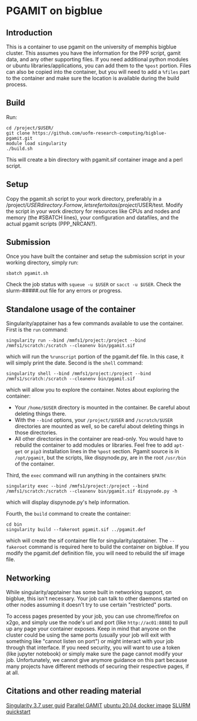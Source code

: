 # PGAMIT on bigblue
## Introduction
This is a container to use pgamit on the university of memphis bigblue cluster. This assumes you have the information for the PPP script, gamit data, and any other supporting files. If you need additional python modules or ubuntu libraries/applications, you can add them to the `%post` portion. Files can also be copied into the container, but you will need to add a `%files` part to the container and make sure the location is available during the build process. 

## Build
Run:
```
cd /project/$USER/
git clone https://github.com/uofm-research-computing/bigblue-pgamit.git
module load singularity
./build.sh
```
This will create a bin directory with pgamit.sif container image and a perl script. 

## Setup
Copy the pgamit.sh script to your work directory, preferably in a /project/$USER directory. For now, lets refer to it as /project/$USER/test. Modify the script in your work directory for resources like CPUs and nodes and memory (the #SBATCH lines), your configuration and datafiles, and the actual pgamit scripts (PPP_NRCAN?).

## Submission
Once you have built the container and setup the submission script in your working directory, simply run:
```
sbatch pgamit.sh
```
Check the job status with `squeue -u $USER` or `sacct -u $USER`. Check the slurm-#####.out file for any errors or progress.

## Standalone usage of the container
Singularity/apptainer has a few commands available to use the container. First is the `run` command:
```
singularity run --bind /mmfs1/project:/project --bind /mmfs1/scratch:/scratch --cleanenv bin/pgamit.sif
```
which will run the `%runscript` portion of the pgamit.def file. In this case, it will simply print the date.
Second is the `shell` command:
```
singularity shell --bind /mmfs1/project:/project --bind /mmfs1/scratch:/scratch --cleanenv bin/pgamit.sif
```
which will allow you to explore the container.
Notes about exploring the container:
- Your `/home/$USER` directory is mounted in the container. Be careful about deleting things there.
- With the `--bind` options, your `/project/$USER` and `/scratch/$USER` directories are mounted as well, so be careful about deleting things in those directories.
- All other directories in the container are read-only. You would have to rebuild the container to add modules or libraries. Feel free to add `apt-get` or `pip3` installation lines in the `%post` section. Pgamit source is in `/opt/pgamit`, but the scripts, like dispynode.py, are in the root `/usr/bin` of the container.

Third, the `exec` command will run anything in the containers `$PATH`:
```
singularity exec --bind /mmfs1/project:/project --bind /mmfs1/scratch:/scratch --cleanenv bin/pgamit.sif dispynode.py -h 
```
which will display dispynode.py's help information.

Fourth, the `build` command to create the container:
```
cd bin
singularity build --fakeroot pgamit.sif ../pgamit.def
```
which will create the sif container file for singularity/apptainer. The `--fakeroot` command is required here to build the container on bigblue. If you modify the pgamit.def definition file, you will need to rebuild the sif image file.

## Networking
While singularity/apptainer has some built in networking support, on bigblue, this isn't necessary. Your job can talk to other daemons started on other nodes assuming it doesn't try to use certain "restricted" ports. 

To access pages presented by your job, you can use chrome/firefox on x2go, and simply use the node's url and port (like `http://ac01:8888`) to pull up any page your container exposes. Keep in mind that anyone on the cluster could be using the same ports (usually your job will exit with something like "cannot listen on port") or might interact with your job through that interface. If you need security, you will want to use a token (like jupyter notebook) or simply make sure the page cannot modify your job. Unfortunately, we cannot give anymore guidance on this part because many projects have different methods of securing their respective pages, if at all.

## Citations and other reading material
[Singularity 3.7 user guid](https://docs.sylabs.io/guides/3.7/user-guide/)
[Parallel GAMIT](https://github.com/demiangomez/Parallel.GAMIT)
[ubuntu 20.04 docker image](https://hub.docker.com/_/ubuntu?tab=description&page=1&name=20.04)
[SLURM quickstart](https://slurm.schedmd.com/quickstart.html)
